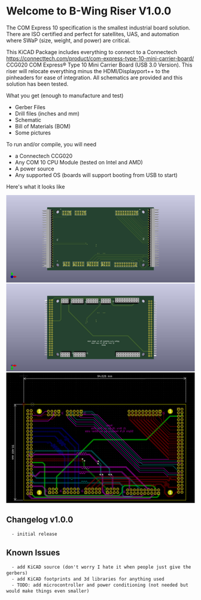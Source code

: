 # Welcome to B-Wing Riser V1.0.0

The COM Express 10 specification is the smallest industrial board solution. There are ISO certified and perfect
for satellites, UAS, and automation where SWaP (size, weight, and power) are critical.

This KiCAD Package includes everything to connect to a Connectech <https://connecttech.com/product/com-express-type-10-mini-carrier-board/> CCG020 COM Express® Type 10 Mini Carrier Board (USB 3.0 Version).
This riser will relocate everything minus the HDMI/Displayport++ to the pinheaders for ease of integration.
All schematics are provided and this solution has been tested.

What you get (enough to manufacture and test)
* Gerber Files
* Drill files (inches and mm)
* Schematic
* Bill of Materials (BOM)
* Some pictures

To run and/or compile, you will need
* a Connectech CCG020
* Any COM 10 CPU Module (tested on Intel and AMD)
* A power source
* Any supported OS (boards will support booting from USB to start)

Here's what it looks like

![3D View 1](images/3d_pic1.jpg)
![3D View 2](images/3d_pic2.jpg)
![KiCAD PCB View 1](images/layout_pic.PNG)

## Changelog v1.0.0
```
  - initial release
```
## Known Issues
```
  - add KiCAD source (don't worry I hate it when people just give the gerbers)
  - add KiCAD footprints and 3d libraries for anything used
  - TODO: add microcontroller and power conditioning (not needed but would make things even smaller)
```

